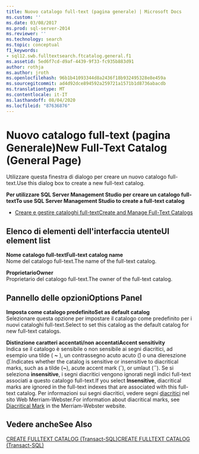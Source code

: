 ```yaml
---
title: Nuovo catalogo full-text (pagina generale) | Microsoft Docs
ms.custom: ''
ms.date: 03/08/2017
ms.prod: sql-server-2014
ms.reviewer: ''
ms.technology: search
ms.topic: conceptual
f1_keywords:
- sql12.swb.fulltextsearch.ftcatalog.general.f1
ms.assetid: 5ed6f7cd-d9af-4439-9f33-fc935b883d91
author: rothja
ms.author: jroth
ms.openlocfilehash: 96b1b41093344d8a2436f18b932495328e8e459a
ms.sourcegitcommit: ad4d92dce894592a259721a1571b1d8736abacdb
ms.translationtype: MT
ms.contentlocale: it-IT
ms.lasthandoff: 08/04/2020
ms.locfileid: "87636876"
---
```

# <a name="new-full-text-catalog-general-page"></a><span data-ttu-id="ce0f1-102">Nuovo catalogo full-text (pagina Generale)</span><span class="sxs-lookup"><span data-stu-id="ce0f1-102">New Full-Text Catalog (General Page)</span></span>
  <span data-ttu-id="ce0f1-103">Utilizzare questa finestra di dialogo per creare un nuovo catalogo full-text.</span><span class="sxs-lookup"><span data-stu-id="ce0f1-103">Use this dialog box to create a new full-text catalog.</span></span>  
  
 <span data-ttu-id="ce0f1-104">**Per utilizzare SQL Server Management Studio per creare un catalogo full-text**</span><span class="sxs-lookup"><span data-stu-id="ce0f1-104">**To use SQL Server Management Studio to create a full-text catalog**</span></span>  
  
-   [<span data-ttu-id="ce0f1-105">Creare e gestire cataloghi full-text</span><span class="sxs-lookup"><span data-stu-id="ce0f1-105">Create and Manage Full-Text Catalogs</span></span>](../relational-databases/search/create-and-manage-full-text-catalogs.md)  
  
## <a name="ui-element-list"></a><span data-ttu-id="ce0f1-106">Elenco di elementi dell'interfaccia utente</span><span class="sxs-lookup"><span data-stu-id="ce0f1-106">UI element list</span></span>  
 <span data-ttu-id="ce0f1-107">**Nome catalogo full-text**</span><span class="sxs-lookup"><span data-stu-id="ce0f1-107">**Full-text catalog name**</span></span>  
 <span data-ttu-id="ce0f1-108">Nome del catalogo full-text.</span><span class="sxs-lookup"><span data-stu-id="ce0f1-108">The name of the full-text catalog.</span></span>  
  
 <span data-ttu-id="ce0f1-109">**Proprietario**</span><span class="sxs-lookup"><span data-stu-id="ce0f1-109">**Owner**</span></span>  
 <span data-ttu-id="ce0f1-110">Proprietario del catalogo full-text.</span><span class="sxs-lookup"><span data-stu-id="ce0f1-110">The owner of the full-text catalog.</span></span>  
  
## <a name="options-panel"></a><span data-ttu-id="ce0f1-111">Pannello delle opzioni</span><span class="sxs-lookup"><span data-stu-id="ce0f1-111">Options Panel</span></span>  
 <span data-ttu-id="ce0f1-112">**Imposta come catalogo predefinito**</span><span class="sxs-lookup"><span data-stu-id="ce0f1-112">**Set as default catalog**</span></span>  
 <span data-ttu-id="ce0f1-113">Selezionare questa opzione per impostare il catalogo come predefinito per i nuovi cataloghi full-text.</span><span class="sxs-lookup"><span data-stu-id="ce0f1-113">Select to set this catalog as the default catalog for new full-text catalogs.</span></span>  
  
 <span data-ttu-id="ce0f1-114">**Distinzione caratteri accentati/non accentati**</span><span class="sxs-lookup"><span data-stu-id="ce0f1-114">**Accent sensitivity**</span></span>  
 <span data-ttu-id="ce0f1-115">Indica se il catalogo è sensibile o non sensibile ai segni diacritici, ad esempio una tilde ( **~** ), un contrassegno acuto acuto (**́**) o una diereszione (**̈**).</span><span class="sxs-lookup"><span data-stu-id="ce0f1-115">Indicates whether the catalog is sensitive or insensitive to diacritical marks, such as a tilde (**~**), acute accent mark (**´**), or umlaut (**¨**).</span></span> <span data-ttu-id="ce0f1-116">Se si seleziona **insensitive**, i segni diacritici vengono ignorati negli indici full-text associati a questo catalogo full-text.</span><span class="sxs-lookup"><span data-stu-id="ce0f1-116">If you select **Insensitive**, diacritical marks are ignored in the full-text indexes that are associated with this full-text catalog.</span></span> <span data-ttu-id="ce0f1-117">Per informazioni sui segni diacritici, vedere segni [diacritici](https://www.merriam-webster.com/dictionary/diacritic) nel sito Web Merriam-Webster.</span><span class="sxs-lookup"><span data-stu-id="ce0f1-117">For information about diacritical marks, see [Diacritical Mark](https://www.merriam-webster.com/dictionary/diacritic) in the Merriam-Webster website.</span></span>  
  
## <a name="see-also"></a><span data-ttu-id="ce0f1-118">Vedere anche</span><span class="sxs-lookup"><span data-stu-id="ce0f1-118">See Also</span></span>  
 [<span data-ttu-id="ce0f1-119">CREATE FULLTEXT CATALOG &#40;Transact-SQL&#41;</span><span class="sxs-lookup"><span data-stu-id="ce0f1-119">CREATE FULLTEXT CATALOG &#40;Transact-SQL&#41;</span></span>](/sql/t-sql/statements/create-fulltext-catalog-transact-sql)  
  
  
